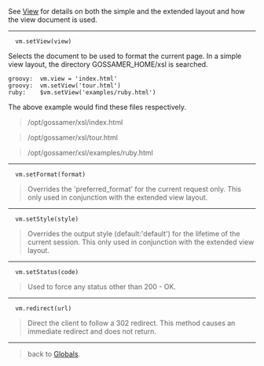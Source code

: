 See [View](View.md) for details on both the simple and the extended layout and how the view document is used.
> 
---


```
  vm.setView(view)
```
Selects the document to be used to format the current page. In a simple view layout, the directory GOSSAMER\_HOME/xsl is searched.
```
groovy:  vm.view = 'index.html'
groovy:  vm.setView('tour.html')
ruby:    $vm.setView('examples/ruby.html')

```
The above example would find these files respectively.

> /opt/gossamer/xsl/index.html

> /opt/gossamer/xsl/tour.html

> /opt/gossamer/xsl/examples/ruby.html
> 
---


```
  vm.setFormat(format)
```
> Overrides the 'preferred\_format' for the current request only.  This only used in conjunction with the extended view layout.
> 
---


```
  vm.setStyle(style) 
```
> Overrides the output style (default:'default') for the lifetime of the current session.  This only used in conjunction with the extended view layout.
> 
---


```
  vm.setStatus(code)
```
> Used to force any status other than 200 - OK.
> 
---


```
  vm.redirect(url)
```
> Direct the client to follow a 302 redirect.  This method causes an immediate redirect and does not return.
> 
---


> back to [Globals](Globals.md).